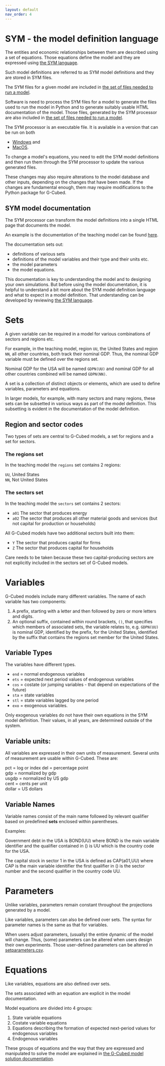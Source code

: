 ```yaml
---
layout: default
nav_order: 4
---
```


# SYM - the model definition language

The entities and economic relationships between them are described using a set of equations.
Those equations define the model and they are expressed using 
[the SYM language](https://pjwilcoxen.github.io/sym/).

Such model definitions are referred to as SYM model definitions and they are stored in SYM files.

The SYM files for a given model are included in 
[the set of files needed to run a model](model_sym_files.md).

Software is need to process the SYM files for a model to generate the files used to run the model
in Python and to generate suitably usable HTML documentation of the model. Those files,
generated by the SYM processor are also  included in 
[the set of files needed to run a model](model_sym_files.md).

The SYM processor is an executable file. It is available in a version that can be
run on both

* [Windows](../sym/sym4win.exe) and
* [MacOS](../sym/sym4mac.exe).

To change a model's equations, you need to edit the SYM model definitions and then run them
through the SYM processor to update the various generated files.

These changes may also require alterations to the model database and other inputs, depending 
on the changes that have been made. If the changes are fundamental enough, them may require
modifications to the Python package for G-Cubed.

## SYM model documentation

The SYM processor can transform the model definitions into a single HTML page that documents
the model.

An example is the documentation of the teaching model can be found [here](../model/sym/model_2R_164.html).

The documentation sets out:

* definitions of various sets
* definitions of the model variables and their type and their units etc.
* the model parameters 
* the model equations. 

This documentation is key to understanding the model and to designing your own simulations. 
But before using the model documentation, it is helpful to understand a bit more about the 
SYM model definition language and what to expect in a model definition. That understanding
can be developed by reviewing [the SYM language](https://pjwilcoxen.github.io/sym/).

# Sets

A given variable can be required in a model for various combinations of sectors and regions etc.

For example, in the teaching model, region `UU`, the United States and region `NN`, all other countries, 
both track their nominal GDP. Thus, the nominal GDP variable must be defined over the regions set.

Nominal GDP for the USA will be named `GDPN(UU)` and nominal GDP for all other countries combined
will be named `GDPN(NN)`.

A set is a collection of distinct objects or elements, which are used to define variables, parameters and equations.

In larger models, for example, with many sectors and many regions, these sets can be subsetted in
various ways as part of the model definition. This subsetting is evident in the documentation of
the model definition.

## Region and sector codes

Two types of sets are central to G-Cubed models, a set for regions and a set for sectors.

### The regions set

In the teaching model the `regions` set contains 2 regions:

`UU`, United States  
`NN`, Not United States

### The sectors set

In the teaching model the `sectors` set contains 2 sectors:
  
* `a01` The sector that produces energy
* `a02` The sector that produces all other material goods and 
services (but not capital for production or households)

All G-Cubed models have two additional sectors built into them:

* `Y` The sector that produces capital for firms
* `Z` The sector that produces capital for households

Care needs to be taken because these two capital-producing sectors 
are not explicitly included in the sectors set of G-Cubed models.

# Variables

G-Cubed models include many different variables. The name of each variable
has two components:

1. A prefix, starting with a letter and then followed by zero or more letters and digits.
2. An optional suffix, contained within round brackets, `()`, that specifies which members of
associated sets, the variable relates to, e.g. `GDPN(UU)` is nominal GDP, identified by the prefix,
for the United States, identified by the suffix that contains the regions set member for the United States.

## Variable Types

The variables have different types.

* `end` = normal endogenous variables
* `ets` = expected next period values of endogenous variables
* `cos` = costate (or jumping variables - that depend on expectations of the future)
* `sta` = state variables
* `stl` = state variables lagged by one period
* `exo` = exogenous variables.

Only exogenous variables do not have their own equations in the SYM model definition. Their
values, in all years, are determined outside of the system.

## Variable units:

All variables are expressed in their own units of measurement. Several units of measurement are 
usable within G-Cubed. These are:

pct = log or index
del = percentage point  
gdp = normalized by gdp  
usgdp = normalized by US gdp  
cent = cents per unit  
dollar = US dollars

## Variable Names

Variable names consist of the main name followed by relevant qualifier based on 
predefined **sets** enclosed within parentheses.

Examples:

Government debt in the USA is BOND(UU) where BOND is the main variable identifier and the qualifier contained in () is UU which is the country code for the USA.

The capital stock in sector 1 in the USA is defined as CAP(a01,UU) where CAP is the main variable idenitifier the first qualifier in () is the sector number and the second qualifier in the country code UU.

# Parameters <a id="parameters"></a>

Unlike variables, parameters remain constant throughout the projections generated by a model.

Like variables, parameters can also be defined over sets. The syntax for parameter names
is the same as that for variables.

When users adjust parameters, (usually) the entire dynamic of the model will change. 
Thus, (some) parameters can be altered when users design their own experiments.
Those user-defined parameters can be altered in [setparameters.csv](model_data_files.md#user-defined-parameters).

# Equations

Like variables, equations are also defined over sets.

The sets associated with an equation are explicit in the model documentation.

Model equations are divided into 4 groups:

1. State variable equations
2. Costate variable equations
3. Equations describing the formation of expected next-period values for endogenous variables
4. Endogenous variables

These groups of equations and the way that they are expressed and manipulated to solve the model
are explained in [the G-Cubed model solution documentation](papers/Solving%20G-Cubed%20without%20policy%20optimisation.pdf).